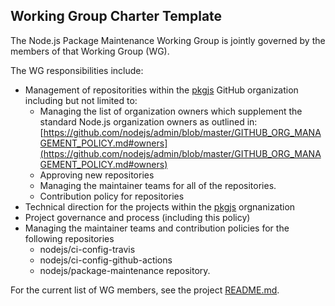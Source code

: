 ## Working Group Charter Template

The Node.js Package Maintenance Working Group is jointly governed by the members
of that Working Group (WG).

The WG responsibilities include:

* Management of repositorities within the [pkgjs](https://github.com/pkgjs)
  GitHub organization including but not limited to:
    * Managing the list of organization owners which supplement the standard
      Node.js organization owners as outlined in:
[https://github.com/nodejs/admin/blob/master/GITHUB_ORG_MANAGEMENT_POLICY.md#owners](https://github.com/nodejs/admin/blob/master/GITHUB_ORG_MANAGEMENT_POLICY.md#owners)
    * Approving new repositories
    * Managing the maintainer teams for all of the repositories.
    * Contribution policy for repositories
* Technical direction for the projects within
  the [pkgjs](https://github.com/pkgjs)  orgnanization
* Project governance and process (including this policy)
* Managing the maintainer teams and contribution policies for the
  following repositories
  * nodejs/ci-config-travis
  * nodejs/ci-config-github-actions
  * nodejs/package-maintenance repository.

For the current list of WG members, see the project [README.md][].

[README.md]: ./README.md#current-project-team-members
